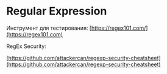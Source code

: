# Regular Expression

Инструмент для тестирования: [https://regex101.com/](https://regex101.com)

RegEx Security:

[https://github.com/attackercan/regexp-security-cheatsheet](https://github.com/attackercan/regexp-security-cheatsheet)

